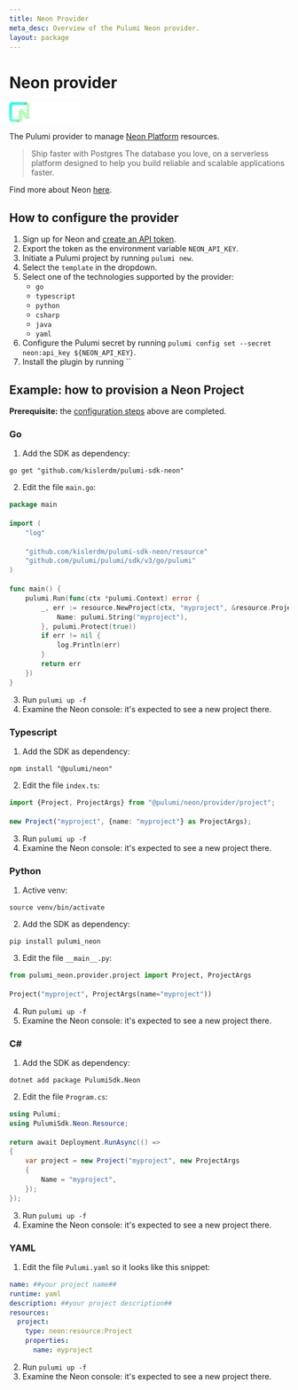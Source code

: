 ```yaml
---
title: Neon Provider
meta_desc: Overview of the Pulumi Neon provider.
layout: package
---
```


# Neon provider

![logo](https://raw.githubusercontent.com/kislerdm/pulumi-neon/refs/heads/master/fig/logo.png)

The Pulumi provider to manage [Neon Platform](https://neon.tech/home) resources.

> Ship faster with Postgres
> The database you love, on a serverless platform designed to help you build reliable and scalable applications faster.

Find more about Neon [here](https://neon.tech/docs/introduction).

## How to configure the provider

1. Sign up for Neon and [create an API token](https://api-docs.neon.tech/reference/authentication#neon-api-keys).
2. Export the token as the environment variable `NEON_API_KEY`.
3. Initiate a Pulumi project by running `pulumi new`.
4. Select the `template` in the dropdown.
5. Select one of the technologies supported by the provider:
    - `go`
    - `typescript`
    - `python`
    - `csharp`
    - `java`
    - `yaml`
6. Configure the Pulumi secret by running `pulumi config set --secret neon:api_key ${NEON_API_KEY}`.
7. Install the plugin by running ``

## Example: how to provision a Neon Project

**Prerequisite:** the [configuration steps](#how-to-configure-the-provider) above are completed.

### Go

1. Add the SDK as dependency:

```shell
go get "github.com/kislerdm/pulumi-sdk-neon"
```

2. Edit the file `main.go`:

```go
package main

import (
	"log"

	"github.com/kislerdm/pulumi-sdk-neon/resource"
	"github.com/pulumi/pulumi/sdk/v3/go/pulumi"
)

func main() {
	pulumi.Run(func(ctx *pulumi.Context) error {
		_, err := resource.NewProject(ctx, "myproject", &resource.ProjectArgs{
			Name: pulumi.String("myproject"),
		}, pulumi.Protect(true))
		if err != nil {
			log.Println(err)
		}
		return err
	})
}
```

3. Run `pulumi up -f`
4. Examine the Neon console: it's expected to see a new project there.

### Typescript

1. Add the SDK as dependency:

```shell
npm install "@pulumi/neon"
```

2. Edit the file `index.ts`:

```typescript
import {Project, ProjectArgs} from "@pulumi/neon/provider/project";

new Project("myproject", {name: "myproject"} as ProjectArgs);
```

3. Run `pulumi up -f`
4. Examine the Neon console: it's expected to see a new project there.

### Python

1. Active venv:

```shell
source venv/bin/activate
```

2. Add the SDK as dependency:

```shell
pip install pulumi_neon
```

3. Edit the file `__main__.py`:

```python
from pulumi_neon.provider.project import Project, ProjectArgs

Project("myproject", ProjectArgs(name="myproject"))
```

4. Run `pulumi up -f`
5. Examine the Neon console: it's expected to see a new project there.

### C#

1. Add the SDK as dependency:

```commandline
dotnet add package PulumiSdk.Neon
```

2. Edit the file `Program.cs`:

```csharp
using Pulumi;
using PulumiSdk.Neon.Resource;

return await Deployment.RunAsync(() =>
{
    var project = new Project("myproject", new ProjectArgs
    {
        Name = "myproject",
    });
});
```

3. Run `pulumi up -f`
4. Examine the Neon console: it's expected to see a new project there.

### YAML

1. Edit the file `Pulumi.yaml` so it looks like this snippet:

```yaml
name: ##your project name##
runtime: yaml
description: ##your project description##
resources:
  project:
    type: neon:resource:Project
    properties:
      name: myproject
```

2. Run `pulumi up -f`
3. Examine the Neon console: it's expected to see a new project there.
